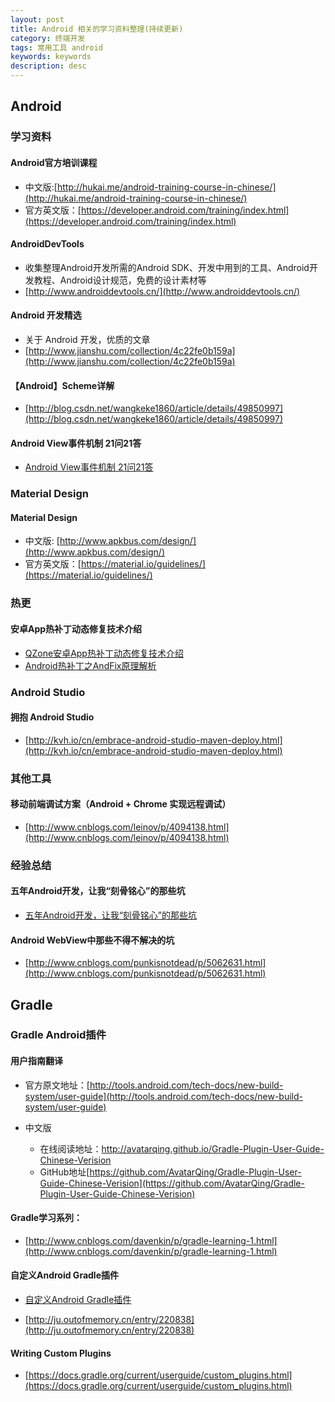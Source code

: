 ```yaml
---
layout: post
title: Android 相关的学习资料整理(持续更新)
category: 终端开发
tags: 常用工具 android
keywords: keywords
description: desc
---
```


## Android 

### 学习资料

#### Android官方培训课程

- 中文版:[http://hukai.me/android-training-course-in-chinese/](http://hukai.me/android-training-course-in-chinese/)
- 官方英文版：[https://developer.android.com/training/index.html](https://developer.android.com/training/index.html)

#### AndroidDevTools

- 收集整理Android开发所需的Android SDK、开发中用到的工具、Android开发教程、Android设计规范，免费的设计素材等
- [http://www.androiddevtools.cn/](http://www.androiddevtools.cn/)

#### Android 开发精选

- 关于 Android 开发，优质的文章
- [http://www.jianshu.com/collection/4c22fe0b159a](http://www.jianshu.com/collection/4c22fe0b159a)

####  【Android】Scheme详解

- [http://blog.csdn.net/wangkeke1860/article/details/49850997](http://blog.csdn.net/wangkeke1860/article/details/49850997)

#### Android View事件机制 21问21答

- [Android View事件机制 21问21答](http://mp.weixin.qq.com/s?__biz=MzA3MDMyMjkzNg==&mid=2652262121&idx=1&sn=482027d94dec9ea7cc1a955e4ba8e061&chksm=84dc717eb3abf86879f83cb77470289e07d5351c23fc19ee16e4acfe26406d601f8a3bae5865&mpshare=1&scene=1&srcid=1215JPXOqJ2NXPrW1vXdgxiy#rd)

### Material Design

#### Material Design 

- 中文版: [http://www.apkbus.com/design/](http://www.apkbus.com/design/)
- 官方英文版：[https://material.io/guidelines/](https://material.io/guidelines/)


### 热更

#### 安卓App热补丁动态修复技术介绍

- [QZone安卓App热补丁动态修复技术介绍](https://mp.weixin.qq.com/s?__biz=MzI1MTA1MzM2Nw==&mid=400118620&idx=1&sn=b4fdd5055731290eef12ad0d17f39d4a&scene=1&srcid=1106Imu9ZgwybID13e7y2nEi#wechat_redirect)
- [Android热补丁之AndFix原理解析](http://w4lle.github.io/2016/03/03/Android%E7%83%AD%E8%A1%A5%E4%B8%81%E4%B9%8BAndFix%E5%8E%9F%E7%90%86%E8%A7%A3%E6%9E%90/)

### Android Studio 

#### 拥抱 Android Studio

- [http://kvh.io/cn/embrace-android-studio-maven-deploy.html](http://kvh.io/cn/embrace-android-studio-maven-deploy.html)

### 其他工具

#### 移动前端调试方案（Android + Chrome 实现远程调试）

- [http://www.cnblogs.com/leinov/p/4094138.html](http://www.cnblogs.com/leinov/p/4094138.html)

### 经验总结

#### 五年Android开发，让我“刻骨铭心”的那些坑

- [五年Android开发，让我“刻骨铭心”的那些坑](http://mp.weixin.qq.com/s?__biz=MzIwNjQ1NzQxNA==&mid=2247483658&idx=1&sn=451a063ef5bf3f3689e5af6153762fcd&scene=1&srcid=081912jNN9TJLf5BeZgdjTvl%23rd&utm_source=tuicool&utm_medium=referral)

#### Android WebView中那些不得不解决的坑

- [http://www.cnblogs.com/punkisnotdead/p/5062631.html](http://www.cnblogs.com/punkisnotdead/p/5062631.html)

## Gradle

### Gradle Android插件

#### 用户指南翻译

- 官方原文地址：[http://tools.android.com/tech-docs/new-build-system/user-guide](http://tools.android.com/tech-docs/new-build-system/user-guide)

- 中文版
	- 在线阅读地址：[http://avatarqing.github.io/Gradle-Plugin-User-Guide-Chinese-Verision
](http://avatarqing.github.io/Gradle-Plugin-User-Guide-Chinese-Verision
)
	- GitHub地址[https://github.com/AvatarQing/Gradle-Plugin-User-Guide-Chinese-Verision](https://github.com/AvatarQing/Gradle-Plugin-User-Guide-Chinese-Verision)

#### Gradle学习系列：

- [http://www.cnblogs.com/davenkin/p/gradle-learning-1.html](http://www.cnblogs.com/davenkin/p/gradle-learning-1.html)

#### 自定义Android Gradle插件

- [自定义Android Gradle插件](http://unclechen.github.io/2015/11/17/%E8%87%AA%E5%AE%9A%E4%B9%89Android-Gradle%E6%8F%92%E4%BB%B6/)

- [http://ju.outofmemory.cn/entry/220838](http://ju.outofmemory.cn/entry/220838)


#### Writing Custom Plugins

- [https://docs.gradle.org/current/userguide/custom_plugins.html](https://docs.gradle.org/current/userguide/custom_plugins.html)
